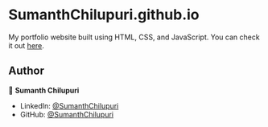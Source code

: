 # SumanthChilupuri.github.io

My portfolio website built using HTML, CSS, and JavaScript. You can check it out [here](https://sumanthchilupuri.github.io).





## Author

👤 **Sumanth Chilupuri**

* LinkedIn: [@SumanthChilupuri](https://www.linkedin.com/in/sumanthreddy-c/)
* GitHub: [@SumanthChilupuri](https://github.com/SumanthChilupuri)
